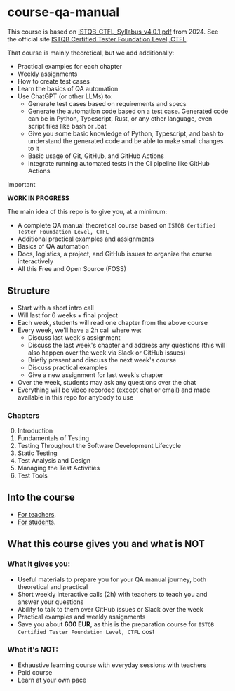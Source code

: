 # course-qa-manual

This course is based on [ISTQB_CTFL_Syllabus_v4.0.1.pdf](docs/ISTQB_CTFL_Syllabus_v4.0.1.pdf) from 2024. See the official site [ISTQB Certified Tester Foundation Level, CTFL](https://www.istqb.org/certifications/certified-tester-foundation-level-ctfl-v4-0/).

That course is mainly theoretical, but we add additionally:
- Practical examples for each chapter
- Weekly assignments
- How to create test cases
- Learn the basics of QA automation
- Use ChatGPT (or other LLMs) to:
  - Generate test cases based on requirements and specs
  - Generate the automation code based on a test case. Generated code can be in Python, Typescript, Rust, or any other language, even script files like bash or .bat
  - Give you some basic knowledge of Python, Typescript, and bash to understand the generated code and be able to make small changes to it
  - Basic usage of Git, GitHub, and GitHub Actions
  - Integrate running automated tests in the CI pipeline like GitHub Actions

> [!IMPORTANT]
> **WORK IN PROGRESS**
> 
> The main idea of this repo is to give you, at a minimum:
> - A complete QA manual theoretical course based on `ISTQB Certified Tester Foundation Level, CTFL`
> - Additional practical examples and assignments
> - Basics of QA automation
> - Docs, logistics, a project, and GitHub issues to organize the course interactively
> - All this Free and Open Source (FOSS)

## Structure

- Start with a short intro call
- Will last for 6 weeks + final project
- Each week, students will read one chapter from the above course
- Every week, we'll have a 2h call where we:
  - Discuss last week's assignment
  - Discuss the last week's chapter and address any questions (this will also happen over the week via Slack or GitHub issues)
  - Briefly present and discuss the next week's course
  - Discuss practical examples
  - Give a new assignment for last week's chapter
- Over the week, students may ask any questions over the chat
- Everything will be video recorded (except chat or email) and made available in this repo for anybody to use

### Chapters

0. Introduction
1. Fundamentals of Testing
2. Testing Throughout the Software Development Lifecycle
3. Static Testing
4. Test Analysis and Design
5. Managing the Test Activities
6. Test Tools

## Into the course

- [For teachers](docs/teachers.md).
- [For students](docs/students.md).

## What this course gives you and what is **NOT**

### What it gives you:

- Useful materials to prepare you for your QA manual journey, both theoretical and practical
- Short weekly interactive calls (2h) with teachers to teach you and answer your questions
- Ability to talk to them over GitHub issues or Slack over the week
- Practical examples and weekly assignments
- Save you about **600 EUR**, as this is the preparation course for `ISTQB Certified Tester Foundation Level, CTFL` cost

### What it's **NOT**:

- Exhaustive learning course with everyday sessions with teachers
- Paid course
- Learn at your own pace
